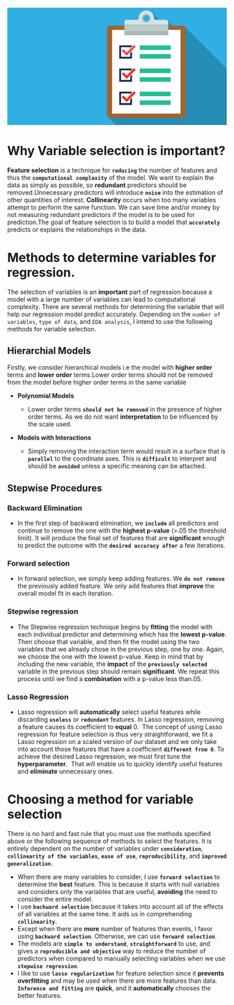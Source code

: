 ![Feature selection](/docs/assets/img/checklist.png)

# **Why Variable selection is important?**

**Feature selection** is a technique for **`reducing`** the number of features and thus the **`computational complexity`** of the model. We want to explain the data as simply as 
possible, so **redundant** predictors should be removed.Unnecessary predictors will introduce **`noise`** into the estimation of other quantities of interest. **Collinearity** 
occurs when too many variables attempt to perform the same function. We can save time and/or money by not measuring redundant predictors if the model is to be used 
for prediction.The goal of feature selection is to build a model that **`accurately`** predicts or explains the relationships in the data.

# **Methods to determine variables for regression.**

The selection of variables is an **important** part of regression because a model with a large number of variables can lead to computational complexity. There are
several methods for determining the variable that will help our regression model predict accurately. Depending on the `number of variables`, `type of data`, and 
`EDA analysis`, I intend to use the following methods for variable selection.
 
## Hierarchial Models
  Firstly, we consider hierarchical models i.e the model with **higher order** terms and **lower order** terms.Lower order terms should not be removed 
  from the model before higher order terms in the same variable
  
  - **Polynomial Models**
    - Lower order terms **`should not be removed`** in the presence of higher order terms. As we do not want **interpretation** to be influenced by the scale used.
    
  - **Models with Interactions**
    - Simply removing the interaction term would result in a surface that is **`parallel`** to the coordinate axes. This is **`difficult`** to interpret and should be **`avoided`** unless a specific meaning can be attached.
      
## Stepwise Procedures

### Backward Elimination
   - In the first step of backward elimination, we **`include`** all predictors and continue to remove the one with the **highest p-value** (>.05 the threshold limit). It will produce the final set of features that are **significant** enough to predict the outcome with the **`desired accuracy after`** a few iterations.
   
### Forward selection
  - In forward selection, we simply keep adding features. We **`do not remove`** the previously added feature. We only add features that **improve** the overall model fit in each iteration.

### Stepwise regression
  - The Stepwise regression technique begins by **fitting** the model with each individual predictor and determining which has the **lowest p-value**. Then choose that variable, and then fit the model using the two variables that we already chose in the previous step, one by one. Again, we choose the one with the lowest p-value. Keep in mind that by including the new variable, the **impact** of the **`previously selected`** variable in the previous step should remain **significant**. We repeat this process until we find a **combination** with a p-value less than.05.

### Lasso Regression
  - Lasso regression will **automatically** select useful features while discarding **`useless`** or **`redundant`** features. In Lasso regression, removing a feature causes its coefficient to **equal** 0.  The concept of using Lasso regression for feature selection is thus very straightforward, we fit a Lasso regression on a scaled version of our dataset and we only take into account those features that have a coefficient **`different from 0`**. To achieve the desired Lasso regression, we must first tune the **hyperparameter**.  That will enable us to quickly identify useful features and **eliminate** unnecessary ones.

# **Choosing a method for variable selection**

There is no hard and fast rule that you must use the methods specified above or the following sequence of methods to select the features. It is entirely dependent on the number of variables under **`consideration`**, **`collinearity of the variables`**, **`ease of use`**, **`reproducibility`**, and **`improved generalization`**.

- When there are many variables to consider, I use **`forward selection`** to determine the **best** feature. This is because it starts with null variables and considers only the variables that are useful, **avoiding** the need to consider the entire model.
- I use **`backward selection`** because it takes into account all of the effects of all variables at the same time. It aids us in comprehending **`collinearity`**.
- Except when there are **more** number of features than events, I favor using **`backward selection`**. Otherwise, we can use **`forward selection`**.
- The models are **`simple to understand`**, **`straightforward`** to use, and gives a **`reproducible and objective`** way to reduce the number of predictors when compared to manually selecting variables when we use **`stepwise regression`**.
- I like to use **`lasso regularization`** for feature selection since it **prevents overfitting** and may be used when there are more features than data. **`Inference and fitting`** are **quick**, and it **automatically** chooses the better features.

